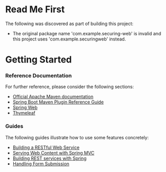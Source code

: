 # Read Me First
The following was discovered as part of building this project:

* The original package name 'com.example.securing-web' is invalid and this project uses 'com.example.securingweb' instead.

# Getting Started

### Reference Documentation
For further reference, please consider the following sections:

* [Official Apache Maven documentation](https://maven.apache.org/guides/index.html)
* [Spring Boot Maven Plugin Reference Guide](https://docs.spring.io/spring-boot/docs/2.2.6.RELEASE/maven-plugin/)
* [Spring Web](https://docs.spring.io/spring-boot/docs/2.2.6.RELEASE/reference/htmlsingle/#boot-features-developing-web-applications)
* [Thymeleaf](https://docs.spring.io/spring-boot/docs/2.2.6.RELEASE/reference/htmlsingle/#boot-features-spring-mvc-template-engines)

### Guides
The following guides illustrate how to use some features concretely:

* [Building a RESTful Web Service](https://spring.io/guides/gs/rest-service/)
* [Serving Web Content with Spring MVC](https://spring.io/guides/gs/serving-web-content/)
* [Building REST services with Spring](https://spring.io/guides/tutorials/bookmarks/)
* [Handling Form Submission](https://spring.io/guides/gs/handling-form-submission/)

